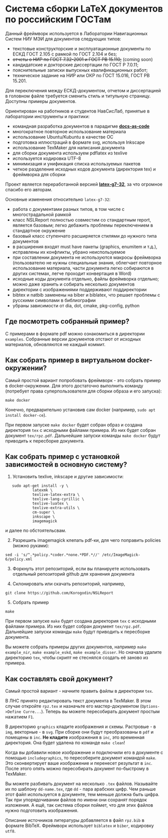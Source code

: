 Система сборки LaTeX документов по российским ГОСТам
===========

Данный фреймворк используется в Лаборатории Навигационных Систем НИУ МЭИ для документов следующих типов: 
- текстовые конструкторские и эксплуатационные документы по ЕСКД ГОСТ 2.105 с рамкой по ГОСТ 2.104 и без;
- ~~отчеты о НИР по ГОСТ 7.32-2001 и ГОСТ РВ 15.110;~~ (coming soon)
- кандидатские и докторские диссертации по ГОСТ Р 7.0.11;
- пояснительные записки выпускных квалификационных работ; 
- техническое задание на НИР или ОКР по ГОСТ 15.016, ГОСТ РВ 15.201.

Для переключения между ЕСКД-документом, отчетом и диссертацией в головном файле требуется сменить стиль и титульную страницу. 
Доступны примеры документов.

Ориентирован на работников и студентов НавСисЛаб, принятые в лаборатории инструменты и практики:

- командная разработка документов в парадигме **[docs-as-code](https://www.writethedocs.org/guide/docs-as-code)**
- многократное повторное использование материала
- использование Ubuntu/Kubuntu в качестве ОС
- подготовка иллюстраций в формате svg, используя Inkscape
- использование TexMaker для написания документа
- для сборки документа используем pdflatex из texlive
- используется кодировка UTF-8
- минимизация и унификация списка используемых пакетов
- четкое разделение исходных кодов документа (директория tex) и фреймворка для сборки

Проект является переработанной версией **[latex-g7-32](https://github.com/latex-g7-32/latex-g7-32)**, за что огромное спасибо его авторам. 

Основные изменения относительно `latex-g7-32`:

- работа с документами разных типов, в том числе с многострадальной рамкой
- класс NSLReport полностью совместим со стандартным report, является базовым; легко дебажить проблемы переключением в стандартное окружение
- базовый класс ступенчато расширяется стилями до нужного типа документов
- в расширения входят must have пакеты (graphics, enumitem и т.д.), исправлены их конфликты, убрано неиспользуемое 
- при составлении документа не используются макросы фреймворка (пользователю не нужны специальные знания, облегчает повторное использование материала, части документа легко собираются в других системах, легче проходит конвертация в Word)
- исходные коды документа отдельно, файлы фреймворка отдельно; можно даже хранить и собирать несколько документов
- директории с изображениями поддерживают поддиректории 
- bibtex и natbib заменены на biber и biblatex, что решает проблемы с русскими символами в библиографии
- убраны зависимости от dia, dot, cmake, pkg-config, python


## Где посмотреть собранный пример?

С примерами в формате pdf можно ознакомиться в директории `examples`. 
Собранные версии документов отстают от исходных материалов, обновляются не каждый коммит. 


## Как собрать пример в виртуальном docker-окружении?

Самый простой вариант попробовать фреймворк - это собрать пример в docker-окружении. 
Для этого достаточно выполнить команду (потребует права суперпользователя для сборки образа и его запуска):
```
make docker
```
Конечно, предварительно установив сам docker (например, `sudo apt install docker-ce`).

При первом запуске `make docker` будет собран образ и создана директория `tex` с исходными файлами примера. 
Из них будет собран документ `tex/rpz.pdf`. 
Дальнейшие запуски команды `make docker` будут приводить к пересборке документа.


## Как собрать пример с установкой зависимостей в основную систему?

1. Установить texlive, inkscape и другие зависимости:

```sudo apt-get update
   sudo apt-get install -y \
            latexmk \
            texlive-latex-extra \
            texlive-lang-cyrillic \
            texlive-luatex \
            texlive-extra-utils \
            cm-super \
            inkscape \
            imagemagick 
```

и далее по обстоятельсвам. 

2. Разрешить imagemagick клепать pdf-ки, для чего поправить policies (можно руками):

```
sed -i 's/^.*policy.*coder.*none.*PDF.*//' /etc/ImageMagick-6/policy.xml
```

3. Форкнуть этот репозиторий, если вы планируете использовать отдельный репозиторий github для хранения документа

4. Склонировать или скачать репозиторий, например,

```
git clone https://github.com/Korogodin/NSLReport
```

5. Собрать пример

```
make
```

При первом запуске `make` будет создана директория `tex` с исходными файлами примера. 
Из них будет собран документ `tex/rpz.pdf`. 
Дальнейшие запуски команды `make` будут приводить к пересборке документа. 

Вы можете собрать примеры других документов, например `make example_nir`, `make example_eskd`, `make example_disser`.
Но сначала удалите директорию `tex`, чтобы скрипт не стеснялся создать её заново из примера. 

## Как составлять свой документ?

Самый простой вариант - начните править файлы в директории `tex`.

В ЛНС принято редактировать текст документа в TexMaker. 
В этом случае откройте `rpz.tex` и назначьте его мастер-документом (`Options->Define Curre...`). 
Теперь вы можете пересобирать документ простым нажатием `F1`.

В директорию `graphics` кладите изображения и схемы. 
Растровые - в `img`, векторные - в `svg`. 
При сборке они будут преобразованы в `pdf` и помещены в `inc`.
**Не кладите** изображения в `inc`, это временная директория. 
Она будет удалена по команде `make clean`!

Когда вы добавили новое изображение и подключили его в документе с помощью `includegraphics`, то пересоберите документ командой `make`. 
Это сконвертирует ваше изображение и перенесет результат в `inc`. 
После этого опять можно пересобирать документ по-быстрому в TexMaker. 

Вы можете разбивать документ на несколько `.tex` файлов. 
Называйте их по шаблону `dd-name.tex`, где `dd` - пара арабских цифр. 
Чем раньше этот файл используется в документе, тем меньше должна быть цифра. 
Так при упорядочивании файлов по имени они сохранят порядок изложения. 
А ещё, так система сборки поймет, что для этих файлов нужно подготовить изображения. 

Описание источников литературы добавляется в файл `rpz.bib` в формате BibTeX. 
Фреймворк использует `biblatex` и `biber`, кодировку `utf8`.

